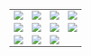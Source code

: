 <table><tbody>
<tr><td> <a href="woodfiresodafire/1.html"><img src="http://firedpot.com/images/woodfiresodafire/20110518-dtekff42nr9mgg66j824y9knb1.jpg" /></a></td><td><a href="woodfiresodafire/2.html"><img src="http://firedpot.com/images/woodfiresodafire/20110518-ekqgfekbsichq5ijswim26x78x.jpg" /></a></td><td><a href="woodfiresodafire/3.html"><img src="../../images/woodfiresodafire/20110518-ge18rp74yrr32n9td5xyxfpf97.jpg" /></a></td><td><a href="woodfiresodafire/4.html"><img src="../../images/woodfiresodafire/20110518-e12u1bhhp4pbattas1x3c73fg3.jpg" /></a> </td></tr>
<tr><td> <a href="woodfiresodafire/5.html"><img src="http://firedpot.com/images/woodfiresodafire/20110518-mc6nm7hafqu5stfsay1qq7ipuy.jpg" /></a></td><td><a href="woodfiresodafire/6.html"><img src="http://firedpot.com/images/woodfiresodafire/20110518-c8t1axa6mtuysqq1q5d9m6hbmw.jpg" /></a></td><td><a href="woodfiresodafire/7.html"><img src="../../images/woodfiresodafire/20110518-csieb4hbhgfjgwjnwrffmrrufh.jpg" /></a></td><td><a href="woodfiresodafire/8.html"><img src="../../images/woodfiresodafire/20110518-fmddsrrgmbsi9gyrqanrm4nixm.jpg" /></a> </td></tr>
<tr><td> <a href="woodfiresodafire/9.html"><img src="http://firedpot.com/images/woodfiresodafire/20110518-p11wcsbtkg1tra5f6hcg4yga99.jpg" /></a></td><td><a href="woodfiresodafire/10.html"><img src="http://firedpot.com/images/woodfiresodafire/20110518-ey4gbg79hsw8mmibft83i69xwm.jpg" /></a> </td><td><a href="woodfiresodafire/11.html"><img src="../../images/woodfiresodafire/20110518-qxuxjeaxju4xbmamx7434pt9pa.jpg" /></a> </td><td> </td></tr>
</tbody></table>